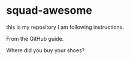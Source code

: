 # squad-awesome
this is my repository
I am following instructions.

From the GitHub guide. 

Where did you buy your shoes?
